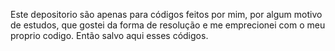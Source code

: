 Este depositorio são apenas para códigos feitos por mim, por algum motivo de estudos, que gostei da forma de resolução e me emprecionei com o meu proprio codigo. Então salvo aqui esses códigos.
